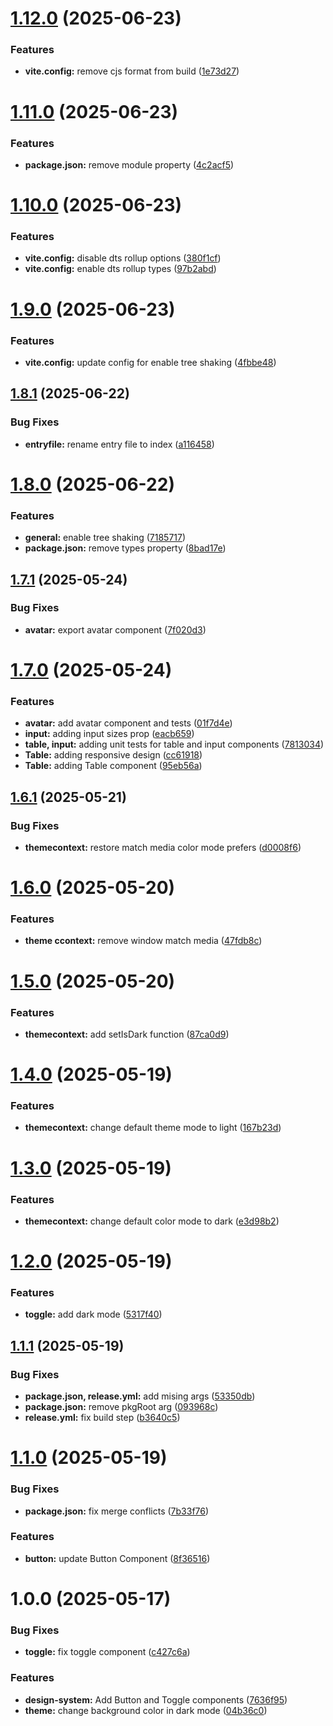 # [1.12.0](https://github.com/eduardo-talavera/tropix-ui/compare/v1.11.0...v1.12.0) (2025-06-23)


### Features

* **vite.config:** remove cjs format from build ([1e73d27](https://github.com/eduardo-talavera/tropix-ui/commit/1e73d27f9cad254f04b4677376d34b34f6644724))

# [1.11.0](https://github.com/eduardo-talavera/tropix-ui/compare/v1.10.0...v1.11.0) (2025-06-23)


### Features

* **package.json:** remove module property ([4c2acf5](https://github.com/eduardo-talavera/tropix-ui/commit/4c2acf5ead59b365d5beb818007fb0a0b4411024))

# [1.10.0](https://github.com/eduardo-talavera/tropix-ui/compare/v1.9.0...v1.10.0) (2025-06-23)


### Features

* **vite.config:** disable dts rollup options ([380f1cf](https://github.com/eduardo-talavera/tropix-ui/commit/380f1cf4c8522fda7d6cc77c4646007e7d0b5a7f))
* **vite.config:** enable dts rollup types ([97b2abd](https://github.com/eduardo-talavera/tropix-ui/commit/97b2abd57fda08d6fb5a805268e3ef8d425ef88b))

# [1.9.0](https://github.com/eduardo-talavera/tropix-ui/compare/v1.8.1...v1.9.0) (2025-06-23)


### Features

* **vite.config:** update config for enable tree shaking ([4fbbe48](https://github.com/eduardo-talavera/tropix-ui/commit/4fbbe4858b6f0b31dfa3f736336b7c87e0089fd8))

## [1.8.1](https://github.com/eduardo-talavera/tropix-ui/compare/v1.8.0...v1.8.1) (2025-06-22)


### Bug Fixes

* **entryfile:** rename entry file to index ([a116458](https://github.com/eduardo-talavera/tropix-ui/commit/a116458d3890b34d502d489128ee8e9c811ea614))

# [1.8.0](https://github.com/eduardo-talavera/tropix-ui/compare/v1.7.1...v1.8.0) (2025-06-22)


### Features

* **general:** enable tree shaking ([7185717](https://github.com/eduardo-talavera/tropix-ui/commit/71857179bca4736ceea76aec0295e80dd2ebcc52))
* **package.json:** remove types property ([8bad17e](https://github.com/eduardo-talavera/tropix-ui/commit/8bad17e62c58282de52f0752dc5aa048b1be6bed))

## [1.7.1](https://github.com/eduardo-talavera/tropix-ui/compare/v1.7.0...v1.7.1) (2025-05-24)


### Bug Fixes

* **avatar:** export avatar component ([7f020d3](https://github.com/eduardo-talavera/tropix-ui/commit/7f020d33d77d8922bcd444120e90c15f3f7cc790))

# [1.7.0](https://github.com/eduardo-talavera/tropix-ui/compare/v1.6.1...v1.7.0) (2025-05-24)


### Features

* **avatar:** add avatar component and tests ([01f7d4e](https://github.com/eduardo-talavera/tropix-ui/commit/01f7d4e5ee18f40b87b0f73c0a0050b2e5441242))
* **input:** adding input sizes prop ([eacb659](https://github.com/eduardo-talavera/tropix-ui/commit/eacb65928e4f795f07e7ce0999a0b3b6dd8a2041))
* **table, input:** adding unit tests for table and input components ([7813034](https://github.com/eduardo-talavera/tropix-ui/commit/7813034e4fff8a5df5a6c22dd3c7175820a51238))
* **Table:** adding responsive design ([cc61918](https://github.com/eduardo-talavera/tropix-ui/commit/cc61918fcf3547b5a56067db87d8346093ae1be4))
* **Table:** adding Table component ([95eb56a](https://github.com/eduardo-talavera/tropix-ui/commit/95eb56a3a608c9c0581904290fd9f0387d84ac0b))

## [1.6.1](https://github.com/eduardo-talavera/tropix-ui/compare/v1.6.0...v1.6.1) (2025-05-21)


### Bug Fixes

* **themecontext:** restore match media color mode prefers ([d0008f6](https://github.com/eduardo-talavera/tropix-ui/commit/d0008f6477cb180408229bcd43ea7225830adbec))

# [1.6.0](https://github.com/eduardo-talavera/tropix-ui/compare/v1.5.0...v1.6.0) (2025-05-20)


### Features

* **theme ccontext:** remove window match media ([47fdb8c](https://github.com/eduardo-talavera/tropix-ui/commit/47fdb8c5c2cc97a829bf4b3a77bfd7c185431dab))

# [1.5.0](https://github.com/eduardo-talavera/tropix-ui/compare/v1.4.0...v1.5.0) (2025-05-20)


### Features

* **themecontext:** add setIsDark function ([87ca0d9](https://github.com/eduardo-talavera/tropix-ui/commit/87ca0d98888d10c944fe063dc000606a9241b37c))

# [1.4.0](https://github.com/eduardo-talavera/tropix-ui/compare/v1.3.0...v1.4.0) (2025-05-19)


### Features

* **themecontext:** change default theme mode to light ([167b23d](https://github.com/eduardo-talavera/tropix-ui/commit/167b23dfcfabcf93472c1e27fadab14f95004b0c))

# [1.3.0](https://github.com/eduardo-talavera/tropix-ui/compare/v1.2.0...v1.3.0) (2025-05-19)


### Features

* **themecontext:** change default color mode to dark ([e3d98b2](https://github.com/eduardo-talavera/tropix-ui/commit/e3d98b288bd80ff4653d859a75424e04e414439e))

# [1.2.0](https://github.com/eduardo-talavera/tropix-ui/compare/v1.1.1...v1.2.0) (2025-05-19)


### Features

* **toggle:** add dark mode ([5317f40](https://github.com/eduardo-talavera/tropix-ui/commit/5317f4095a2f95e755d69c2ed8873fd5fd55a53a))

## [1.1.1](https://github.com/eduardo-talavera/tropix-ui/compare/v1.1.0...v1.1.1) (2025-05-19)


### Bug Fixes

* **package.json, release.yml:** add mising args ([53350db](https://github.com/eduardo-talavera/tropix-ui/commit/53350db3312129ba5fd77f83a8e4ba7e79c52407))
* **package.json:** remove pkgRoot arg ([093968c](https://github.com/eduardo-talavera/tropix-ui/commit/093968c950644275b4f8ad3d48c626faafca7393))
* **release.yml:** fix build step ([b3640c5](https://github.com/eduardo-talavera/tropix-ui/commit/b3640c5eb54d535f4a6d47c93927cee53da62aee))

# [1.1.0](https://github.com/eduardo-talavera/tropix-ui/compare/v1.0.3...v1.1.0) (2025-05-19)


### Bug Fixes

* **package.json:** fix merge conflicts ([7b33f76](https://github.com/eduardo-talavera/tropix-ui/commit/7b33f7613290ea28863d8042529dfb26df705373))


### Features

* **button:** update Button Component ([8f36516](https://github.com/eduardo-talavera/tropix-ui/commit/8f365162463efb29b530e47010d2bb226892674f))

# 1.0.0 (2025-05-17)


### Bug Fixes

* **toggle:** fix toggle component ([c427c6a](https://github.com/eduardo-talavera/tropix-ui/commit/c427c6ab31dafd939d2bcbda83692a9253b4642a))


### Features

* **design-system:** Add Button and Toggle components ([7636f95](https://github.com/eduardo-talavera/tropix-ui/commit/7636f95fcd98deebcdff5c6063b52dc900eb789e))
* **theme:** change background color in dark mode ([04b36c0](https://github.com/eduardo-talavera/tropix-ui/commit/04b36c0ba58066733175cbb29dbfb3a0976f1816))
